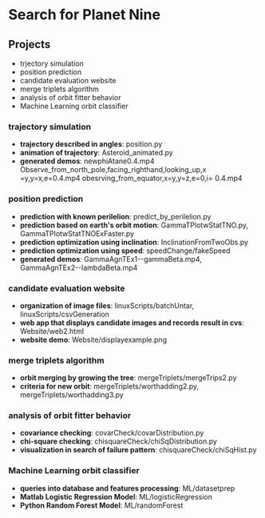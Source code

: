 # Search for Planet Nine

## Projects
- trjectory simulation
- position prediction
- candidate evaluation website
- merge triplets algorithm
- analysis of orbit fitter behavior
- Machine Learning orbit classifier

### trajectory simulation
- __trajectory described in angles__: position.py
- __animation of trajectory__: Asteroid_animated.py
- __generated demos__: newphiAtane0.4.mp4
                   Observe_from_north_pole,facing_righthand,looking_up,x =y,y=x,e=0.4.mp4
                   obesrving_from_equator,x=y,y=z,e=0,i= 0.4.mp4
                   
### position prediction
- __prediction with known perilelion__: predict_by_perilelion.py
- __prediction based on earth's orbit motion__: GammaTPlotwStatTNO.py, GammaTPlotwStatTNOExFaster.py
- __prediction optimization using inclination__: InclinationFromTwoObs.py
- __prediction optimization using speed__: speedChange/fakeSpeed
- __generated demos__: GammaAgnTEx1--gammaBeta.mp4, GammaAgnTEx2--lambdaBeta.mp4

### candidate evaluation website
- __organization of image files__: linuxScripts/batchUntar, linuxScripts/csvGeneration
- __web app that displays candidate images and records result in cvs__: Website/web2.html
- __website demo__: Website/displayexample.png

### merge triplets algorithm
- __orbit merging by growing the tree__: mergeTriplets/mergeTrips2.py
- __criteria for new orbit__: mergeTriplets/worthadding2.py, mergeTriplets/worthadding3.py

### analysis of orbit fitter behavior
- __covariance checking__: covarCheck/covarDistribution.py
- __chi-square checking__: chisquareCheck/chiSqDistribution.py
- __visualization in search of failure pattern__: chisquareCheck/chiSqHist.py

### Machine Learning orbit classifier
- __queries into database and features processing__: ML/datasetprep
- __Matlab Logistic Regression Model__: ML/logisticRegression
- __Python Random Forest Model__: ML/randomForest
